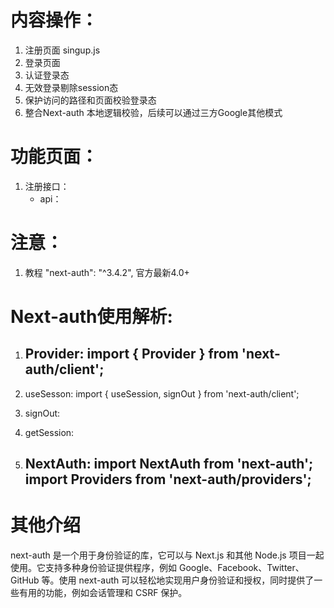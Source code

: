 # 内容操作：
1. 注册页面 singup.js
2. 登录页面
3. 认证登录态
4. 无效登录剔除session态
5. 保护访问的路径和页面校验登录态
6. 整合Next-auth 本地逻辑校验，后续可以通过三方Google其他模式



# 功能页面：
1. 注册接口：
    - api： 

# 注意：
1. 教程    "next-auth": "^3.4.2", 官方最新4.0+


# Next-auth使用解析:
1. Provider:  import { Provider } from 'next-auth/client';
    - 
2. useSesson: import { useSession, signOut } from 'next-auth/client';

3. signOut:

4. getSession: 

5. NextAuth: import NextAuth from 'next-auth';
import Providers from 'next-auth/providers';
    - 


# 其他介绍
next-auth 是一个用于身份验证的库，它可以与 Next.js 和其他 Node.js 项目一起使用。它支持多种身份验证提供程序，例如 Google、Facebook、Twitter、GitHub 等。使用 next-auth 可以轻松地实现用户身份验证和授权，同时提供了一些有用的功能，例如会话管理和 CSRF 保护。
